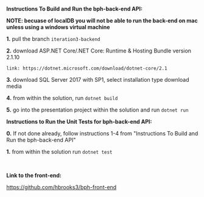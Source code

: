 **Instructions To Build and Run the bph-back-end API:** 

**NOTE: becuase of localDB you will not be able to run the back-end on mac unless using a windows virtual machine**

**1.** pull the branch `iteration3-backend`

**2.** download ASP.NET Core/.NET Core: Runtime & Hosting Bundle version 2.1.10

    link: https://dotnet.microsoft.com/download/dotnet-core/2.1
    
**3.** download SQL Server 2017 with SP1, select installation type download media

**4.** from within the solution, run `dotnet build`

**5.** go into the presentation project within the solution and run `dotnet run`


**Instructions to Run the Unit Tests for bph-back-end API:**

**0.** If not done already, follow instructions 1-4 from "Instructions To Build and Run the bph-back-end API"

**1.** from within the solution run `dotnet test`


<br/>

**Link to the front-end:**

https://github.com/hbrooks3/bph-front-end
